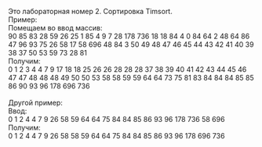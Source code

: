 Это лабораторная номер 2. Сортировка Timsort.\
Пример:\
Помещаем во ввод массив:\
90 85 83 28 59 26 25 1 85 4 9 7 28 178 736 18 18 84 4 0 84 64 2 48 64 86 47 96 93 75 26 58 17 58 696 48 84 3 50 49 48 47 46 45 44 43 42 41 40 39 38 37 50 53 59 73 28 81\
Получим:\
0 1 2 3 4 4 7 9 17 18 18 25 26 26 28 28 28 37 38 39 40 41 42 43 44 45 46 47 47 48 48 48 49 50 50 53 58 58 59 59 64 64 73 75 81 83 84 84 84 85 85 86 90 93 96 178 696 736\
\
Другой пример:\
Ввод:\
0 1 2 4 4 7 9 26 58 59 64 64 75 84 84 85 86 93 96 178 736 58 696\
Получим:\
0 1 2 4 4 7 9 26 58 58 59 64 64 75 84 84 85 86 93 96 178 696 736

